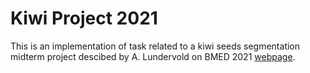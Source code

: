 # Kiwi Project 2021

This is an implementation of task related to a kiwi seeds segmentation midterm project descibed by A. Lundervold on BMED 2021 [webpage](https://github.com/computational-medicine/BMED360-2021/tree/main/Midterm-Kiwi-Project). 
